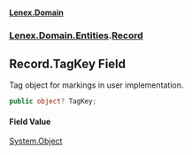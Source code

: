 #### [Lenex.Domain](index.md 'index')
### [Lenex.Domain.Entities](Lenex.Domain.Entities.md 'Lenex.Domain.Entities').[Record](Lenex.Domain.Entities.Record.md 'Lenex.Domain.Entities.Record')

## Record.TagKey Field

Tag object for markings in user implementation.

```csharp
public object? TagKey;
```

#### Field Value
[System.Object](https://docs.microsoft.com/en-us/dotnet/api/System.Object 'System.Object')